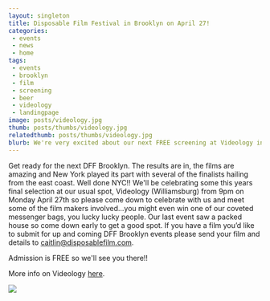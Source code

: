 ```yaml
---
layout: singleton
title: Disposable Film Festival in Brooklyn on April 27!
categories:
 - events
 - news
 - home
tags:
 - events
 - brooklyn
 - film
 - screening
 - beer
 - videology
 - landingpage
image: posts/videology.jpg
thumb: posts/thumbs/videology.jpg
relatedthumb: posts/thumbs/videology.jpg
blurb: We're very excited about our next FREE screening at Videology in Williamsburg on Monday, April 27 from 9:00pm on.
---
```


Get ready for the next DFF Brooklyn. The results are in, the films are amazing and New York played its part with several of the finalists hailing from the east coast. Well done NYC!! We'll be celebrating some this years final selection at our usual spot, Videology (Williamsburg) from 9pm on Monday April 27th so please come down to celebrate with us and meet some of the film makers involved...you might even win one of our coveted messenger bags, you lucky lucky people.  Our last event saw a packed house so come down early to get a good spot. If you have a film you’d like to submit for up and coming DFF Brooklyn events please send your film and details to <a href="mailto:caitlin@disposablefilm.com">caitlin@disposablefilm.com</a>.

Admission is FREE so we'll see you there!!

More info on Videology <a href="http://www.videology.info/">here</a>.

<img src="{{ 'posts/videology.png' | asset_path }}">